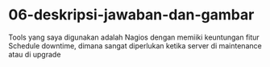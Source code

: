 # 06-deskripsi-jawaban-dan-gambar
Tools yang saya digunakan adalah Nagios dengan memiiki keuntungan fitur Schedule downtime, dimana sangat diperlukan ketika server di maintenance atau di upgrade 